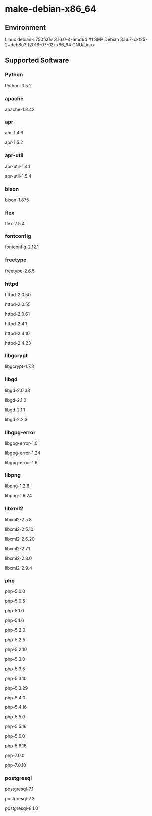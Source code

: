 # make-debian-x86_64

## Environment
Linux debian-ll750fs6w 3.16.0-4-amd64 #1 SMP Debian 3.16.7-ckt25-2+deb8u3 (2016-07-02) x86_64 GNU/Linux

## Supported Software
### Python
Python-3.5.2

### apache
apache-1.3.42

### apr
apr-1.4.6

apr-1.5.2

### apr-util
apr-util-1.4.1

apr-util-1.5.4

### bison
bison-1.875

### flex
flex-2.5.4

### fontconfig
fontconfig-2.12.1

### freetype
freetype-2.6.5

### httpd
httpd-2.0.50

httpd-2.0.55

httpd-2.0.61

httpd-2.4.1

httpd-2.4.10

httpd-2.4.23

### libgcrypt
libgcrypt-1.7.3

### libgd
libgd-2.0.33

libgd-2.1.0

libgd-2.1.1

libgd-2.2.3

### libgpg-error
libgpg-error-1.0

libgpg-error-1.24

libgpg-error-1.6

### libpng
libpng-1.2.6

libpng-1.6.24

### libxml2
libxml2-2.5.8

libxml2-2.5.10

libxml2-2.6.20

libxml2-2.7.1

libxml2-2.8.0

libxml2-2.9.4

### php
php-5.0.0

php-5.0.5

php-5.1.0

php-5.1.6

php-5.2.0

php-5.2.5

php-5.2.10

php-5.3.0

php-5.3.5

php-5.3.10

php-5.3.29

php-5.4.0

php-5.4.16

php-5.5.0

php-5.5.16

php-5.6.0

php-5.6.16

php-7.0.0

php-7.0.10

### postgresql
postgresql-7.1

postgresql-7.3

postgresql-8.1.0

